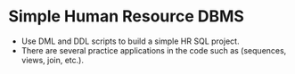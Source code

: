 # Simple Human Resource DBMS
- Use DML and DDL scripts to build a simple HR SQL project.
- There are several practice applications in the code such as (sequences, views, join, etc.).

